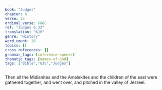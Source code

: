 ```yaml
---
book: "Judges"
chapter: 6
verse: 33
ordinal_verse: 6688
ref: "Judges 6:33"
translation: "KJV"
genre: "History"
word_count: 26
topics: []
cross_references: []
grammar_tags: [inference-opener]
thematic_tags: [names-of-god]
tags: ["Bible","KJV","Judges"]
---
```

Then all the Midianites and the Amalekites and the children of the east were gathered together, and went over, and pitched in the valley of Jezreel.
